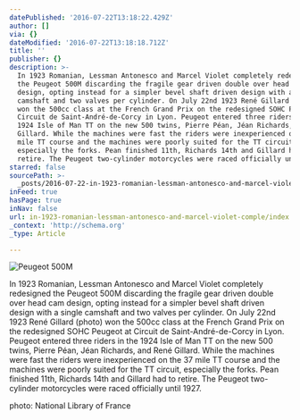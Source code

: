 ```yaml
---
datePublished: '2016-07-22T13:18:22.429Z'
author: []
via: {}
dateModified: '2016-07-22T13:18:18.712Z'
title: ''
publisher: {}
description: >-
  In 1923 Romanian, Lessman Antonesco and Marcel Violet completely redesigned
  the Peugeot 500M discarding the fragile gear driven double over head cam
  design, opting instead for a simpler bevel shaft driven design with a single
  camshaft and two valves per cylinder. On July 22nd 1923 René Gillard (photo)
  won the 500cc class at the French Grand Prix on the redesigned SOHC Peugeot at
  Circuit de Saint-André-de-Corcy in Lyon. Peugeot entered three riders in the
  1924 Isle of Man TT on the new 500 twins, Pierre Péan, Jéan Richards, and René
  Gillard. While the machines were fast the riders were inexperienced on the 37
  mile TT course and the machines were poorly suited for the TT circuit,
  especially the forks. Pean finished 11th, Richards 14th and Gillard had to
  retire. The Peugeot two-cylinder motorcycles were raced officially until 1927.
starred: false
sourcePath: >-
  _posts/2016-07-22-in-1923-romanian-lessman-antonesco-and-marcel-violet-comple.md
inFeed: true
hasPage: true
inNav: false
url: in-1923-romanian-lessman-antonesco-and-marcel-violet-comple/index.html
_context: 'http://schema.org'
_type: Article

---
```

![Peugeot 500M ](https://the-grid-user-content.s3-us-west-2.amazonaws.com/276261ee-9b56-4808-8c46-199ed4e7c3b1.jpg)

In 1923 Romanian, Lessman Antonesco and Marcel Violet completely redesigned the Peugeot 500M discarding the fragile gear driven double over head cam design, opting instead for a simpler bevel shaft driven design with a single camshaft and two valves per cylinder. On July 22nd 1923 René Gillard (photo) won the 500cc class at the French Grand Prix on the redesigned SOHC Peugeot at Circuit de Saint-André-de-Corcy in Lyon. Peugeot entered three riders in the 1924 Isle of Man TT on the new 500 twins, Pierre Péan, Jéan Richards, and René Gillard. While the machines were fast the riders were inexperienced on the 37 mile TT course and the machines were poorly suited for the TT circuit, especially the forks. Pean finished 11th, Richards 14th and Gillard had to retire. The Peugeot two-cylinder motorcycles were raced officially until 1927\.

photo: National Library of France